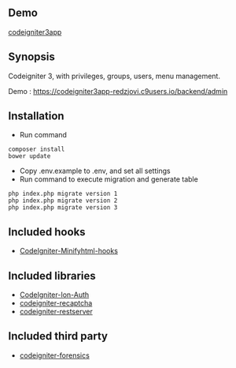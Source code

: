 ## Demo
[codeigniter3app](https://codeigniter3app.herokuapp.com)

## Synopsis

Codeigniter 3, with privileges, groups, users, menu management.

Demo : <a href="https://codeigniter3app-redzjovi.c9users.io/backend/admin">https://codeigniter3app-redzjovi.c9users.io/backend/admin</a>

## Installation
- Run command
```
composer install
bower update
```
- Copy .env.example to .env, and set all settings
- Run command to execute migration and generate table
```
php index.php migrate version 1
php index.php migrate version 2
php index.php migrate version 3
```

## Included hooks
- [CodeIgniter-Minifyhtml-hooks](https://github.com/johngerome/CodeIgniter-Minifyhtml-hooks)

## Included libraries
- [CodeIgniter-Ion-Auth](https://github.com/benedmunds/CodeIgniter-Ion-Auth)
- [codeigniter-recaptcha](https://github.com/hok00age/codeigniter-recaptcha)
- [codeigniter-restserver](https://github.com/chriskacerguis/codeigniter-restserver)

## Included third party
- [codeigniter-forensics](https://github.com/lonnieezell/codeigniter-forensics)
